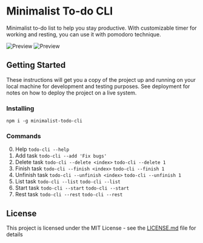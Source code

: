 
# Minimalist To-do CLI

Minimalist to-do list to help you stay productive. With customizable timer for working and resting, you can use it with pomodoro technique.

![Preview](https://media.giphy.com/media/QXbj4ZJ9BwhziS7556/giphy.gif)
![Preview](https://media.giphy.com/media/QBYHZMhbYLRbonbjOY/giphy.gif)

## Getting Started

These instructions will get you a copy of the project up and running on your local machine for development and testing purposes. See deployment for notes on how to deploy the project on a live system.

### Installing
```
npm i -g minimalist-todo-cli
```
### Commands
0. Help
`todo-cli --help`
1. Add task
 ```todo-cli --add 'Fix bugs'```
2. Delete task
```todo-cli --delete <index>``` 
```todo-cli --delete 1```
3. Finish task
 ```todo-cli --finish <index>```
 ```todo-cli --finish 1```
4. Unfinish task
```todo-cli --unfinish <index>``` 
```todo-cli --unfinish 1```
5. List task
 ```todo-cli --list```
 ```todo-cli --list```
6. Start task
```todo-cli --start```
```todo-cli --start```
7. Rest task
```todo-cli --rest```
```todo-cli --rest```

## License

This project is licensed under the MIT License - see the [LICENSE.md](LICENSE.md) file for details
